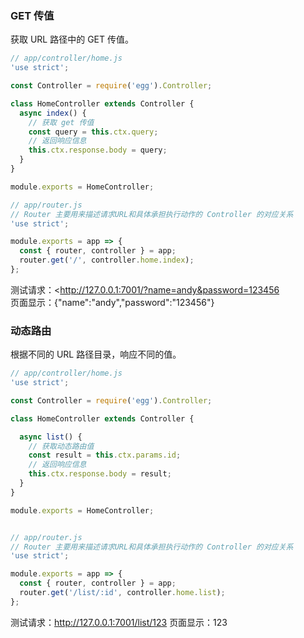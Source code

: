 ### GET 传值
获取 URL 路径中的 GET 传值。
```JavaScript
// app/controller/home.js
'use strict';

const Controller = require('egg').Controller;

class HomeController extends Controller {
  async index() {
    // 获取 get 传值
    const query = this.ctx.query;
    // 返回响应信息
    this.ctx.response.body = query;
  }
}

module.exports = HomeController;

// app/router.js
// Router 主要用来描述请求URL和具体承担执行动作的 Controller 的对应关系
'use strict';

module.exports = app => {
  const { router, controller } = app;
  router.get('/', controller.home.index);
};
```

测试请求：<http://127.0.0.1:7001/?name=andy&password=123456   
页面显示：{"name":"andy","password":"123456"}


### 动态路由
根据不同的 URL 路径目录，响应不同的值。
```JavaScript
// app/controller/home.js
'use strict';

const Controller = require('egg').Controller;

class HomeController extends Controller {

  async list() {
    // 获取动态路由值
    const result = this.ctx.params.id;
    // 返回响应信息
    this.ctx.response.body = result;
  }
}

module.exports = HomeController;


// app/router.js
// Router 主要用来描述请求URL和具体承担执行动作的 Controller 的对应关系
'use strict';

module.exports = app => {
  const { router, controller } = app;
  router.get('/list/:id', controller.home.list);
};
```

测试请求：<http://127.0.0.1:7001/list/123>
页面显示：123


